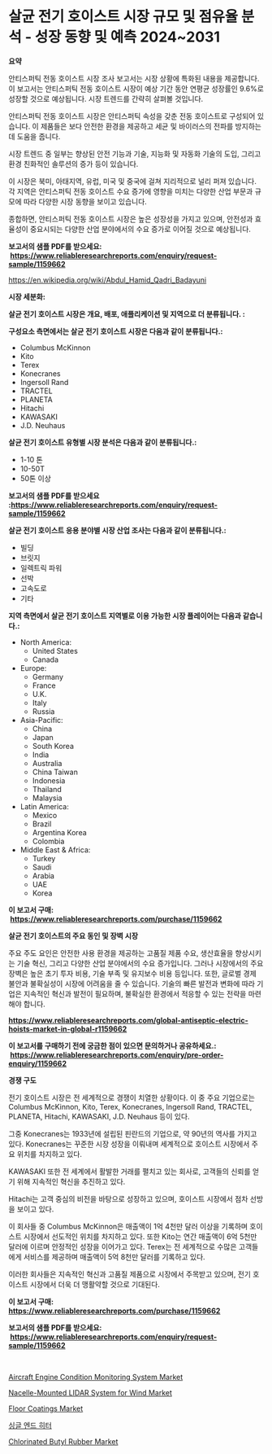 <p><h1>살균 전기 호이스트 시장 규모 및 점유율 분석 - 성장 동향 및 예측 2024~2031</h1></p><p><strong>요약</strong></p>
<p><p>안티스퍼틱 전동 호이스트 시장 조사 보고서는 시장 상황에 특화된 내용을 제공합니다. 이 보고서는 안티스퍼틱 전동 호이스트 시장이 예상 기간 동안 연평균 성장률인 9.6%로 성장할 것으로 예상됩니다. 시장 트렌드를 간략히 살펴볼 것입니다.</p><p>안티스퍼틱 전동 호이스트 시장은 안티스퍼틱 속성을 갖춘 전동 호이스트로 구성되어 있습니다. 이 제품들은 보다 안전한 환경을 제공하고 세균 및 바이러스의 전파를 방지하는 데 도움을 줍니다.</p><p>시장 트렌드 중 일부는 향상된 안전 기능과 기술, 지능화 및 자동화 기술의 도입, 그리고 환경 친화적인 솔루션의 증가 등이 있습니다.</p><p>이 시장은 북미, 아태지역, 유럽, 미국 및 중국에 걸쳐 지리적으로 널리 퍼져 있습니다. 각 지역은 안티스퍼틱 전동 호이스트 수요 증가에 영향을 미치는 다양한 산업 부문과 규모에 따라 다양한 시장 동향을 보이고 있습니다.</p><p>종합하면, 안티스퍼틱 전동 호이스트 시장은 높은 성장성을 가지고 있으며, 안전성과 효율성이 중요시되는 다양한 산업 분야에서의 수요 증가로 이어질 것으로 예상됩니다.</p></p>
<p><strong>보고서의 샘플 PDF를 받으세요: &nbsp;<a href="https://www.reliableresearchreports.com/enquiry/request-sample/1159662">https://www.reliableresearchreports.com/enquiry/request-sample/1159662</a></strong></p>
<p><a href="https://en.wikipedia.org/wiki/Abdul_Hamid_Qadri_Badayuni">https://en.wikipedia.org/wiki/Abdul_Hamid_Qadri_Badayuni</a></p>
<p><strong>시장 세분화:</strong></p>
<p><strong> 살균 전기 호이스트 시장은 개요, 배포, 애플리케이션 및 지역으로 더 분류됩니다. :</strong></p>
<p><strong>구성요소 측면에서는 살균 전기 호이스트 시장은 다음과 같이 분류됩니다.:</strong></p>
<p><ul><li>Columbus McKinnon</li><li>Kito</li><li>Terex</li><li>Konecranes</li><li>Ingersoll Rand</li><li>TRACTEL</li><li>PLANETA</li><li>Hitachi</li><li>KAWASAKI</li><li>J.D. Neuhaus</li></ul></p>
<p><strong> 살균 전기 호이스트 유형별 시장 분석은 다음과 같이 분류됩니다.:</strong></p>
<p><ul><li>1-10 톤</li><li>10-50T</li><li>50톤 이상</li></ul></p>
<p><strong>보고서의 샘플 PDF를 받으세요 :<a href="https://www.reliableresearchreports.com/enquiry/request-sample/1159662">https://www.reliableresearchreports.com/enquiry/request-sample/1159662</a></strong></p>
<p><strong> 살균 전기 호이스트 응용 분야별 시장 산업 조사는 다음과 같이 분류됩니다.:</strong></p>
<p><ul><li>빌딩</li><li>브릿지</li><li>일렉트릭 파워</li><li>선박</li><li>고속도로</li><li>기타</li></ul></p>
<p><strong>지역 측면에서 살균 전기 호이스트 지역별로 이용 가능한 시장 플레이어는 다음과 같습니다.:</strong></p>
<p><ul>
    <li>
        North America:
        <ul>
            <li>United States</li>
            <li>Canada</li>
        </ul>
    </li>
    <li>
        Europe:
        <ul>
            <li>Germany</li>
            <li>France</li>
            <li>U.K.</li>
            <li>Italy</li>
            <li>Russia</li>
        </ul>
    </li>
    <li>
        Asia-Pacific:
        <ul>
            <li>China</li>
            <li>Japan</li>
            <li>South Korea</li>
            <li>India</li>
            <li>Australia</li>
            <li>China Taiwan</li>
            <li>Indonesia</li>
            <li>Thailand</li>
            <li>Malaysia</li>
        </ul>
    </li>
    <li>
        Latin America:
        <ul>
            <li>Mexico</li>
            <li>Brazil</li>
            <li>Argentina Korea</li>
            <li>Colombia</li>
        </ul>
    </li>
    <li>
        Middle East & Africa:
        <ul>
            <li>Turkey</li>
            <li>Saudi</li>
            <li>Arabia</li>
            <li>UAE</li>
            <li>Korea</li>
        </ul>
    </li>
    </ul></p>
<p><strong>이 보고서 구매: &nbsp;<a href="https://www.reliableresearchreports.com/purchase/1159662">https://www.reliableresearchreports.com/purchase/1159662</a></strong></p>
<p><strong>살균 전기 호이스트의 주요 동인 및 장벽 시장</strong></p>
<p><p>주요 주도 요인은 안전한 사용 환경을 제공하는 고품질 제품 수요, 생산효율을 향상시키는 기술 혁신, 그리고 다양한 산업 분야에서의 수요 증가입니다. 그러나 시장에서의 주요 장벽은 높은 초기 투자 비용, 기술 부족 및 유지보수 비용 등입니다. 또한, 글로벌 경제 불안과 불확실성이 시장에 어려움을 줄 수 있습니다. 기술의 빠른 발전과 변화에 따라 기업은 지속적인 혁신과 발전이 필요하며, 불확실한 환경에서 적응할 수 있는 전략을 마련해야 합니다.</p></p>
<p><strong><a href="https://www.reliableresearchreports.com/global-antiseptic-electric-hoists-market-in-global-r1159662">https://www.reliableresearchreports.com/global-antiseptic-electric-hoists-market-in-global-r1159662</a></strong></p>
<p><strong>이 보고서를 구매하기 전에 궁금한 점이 있으면 문의하거나 공유하세요.: &nbsp;<a href="https://www.reliableresearchreports.com/enquiry/pre-order-enquiry/1159662">https://www.reliableresearchreports.com/enquiry/pre-order-enquiry/1159662</a></strong></p>
<p><strong>경쟁 구도</strong></p>
<p><p>전기 호이스트 시장은 전 세계적으로 경쟁이 치열한 상황이다. 이 중 주요 기업으로는 Columbus McKinnon, Kito, Terex, Konecranes, Ingersoll Rand, TRACTEL, PLANETA, Hitachi, KAWASAKI, J.D. Neuhaus 등이 있다. </p><p>그중 Konecranes는 1933년에 설립된 핀란드의 기업으로, 약 90년의 역사를 가지고 있다. Konecranes는 꾸준한 시장 성장을 이뤄내며 세계적으로 호이스트 시장에서 주요 위치를 차지하고 있다. </p><p>KAWASAKI 또한 전 세계에서 활발한 거래를 펼치고 있는 회사로, 고객들의 신뢰를 얻기 위해 지속적인 혁신을 추진하고 있다. </p><p>Hitachi는 고객 중심의 비전을 바탕으로 성장하고 있으며, 호이스트 시장에서 점차 선방을 보이고 있다. </p><p>이 회사들 중 Columbus McKinnon은 매출액이 1억 4천만 달러 이상을 기록하며 호이스트 시장에서 선도적인 위치를 차지하고 있다. 또한 Kito는 연간 매출액이 6억 5천만 달러에 이르며 안정적인 성장을 이어가고 있다. Terex는 전 세계적으로 수많은 고객들에게 서비스를 제공하며 매출액이 5억 8천만 달러를 기록하고 있다.</p><p>이러한 회사들은 지속적인 혁신과 고품질 제품으로 시장에서 주목받고 있으며, 전기 호이스트 시장에서 더욱 더 맹활약할 것으로 기대된다.</p></p>
<p><strong>이 보고서 구매: &nbsp; <a href="https://www.reliableresearchreports.com/purchase/1159662">https://www.reliableresearchreports.com/purchase/1159662</a></strong></p>
<p><strong>보고서의 샘플 PDF를 받으세요: &nbsp;<a href="https://www.reliableresearchreports.com/enquiry/request-sample/1159662">https://www.reliableresearchreports.com/enquiry/request-sample/1159662</a></strong><strong></strong></p>
<p>&nbsp;</p>
<p><p><a href="https://issuu.com/reportprime-2/docs/aircraft-engine-condition-monitoring-system-market">Aircraft Engine Condition Monitoring System Market</a></p><p><a href="https://issuu.com/reportprime-2/docs/nacelle-mounted-lidar-system-for-wind-market-size-">Nacelle-Mounted LIDAR System for Wind Market</a></p><p><a href="https://github.com/moyahfrancoestellec51j635wcx/Market-Research-Report-List-3/blob/main/floor-coatings-market.md">Floor Coatings Market</a></p><p><a href="https://github.com/vss5505pa7z1p/Market-Research-Report-List-2/blob/main/6080820133846.md">싱글 엔드 히터</a></p><p><a href="https://github.com/mharielmesa/Market-Research-Report-List-4/blob/main/chlorinated-butyl-rubber-market.md">Chlorinated Butyl Rubber Market</a></p></p>